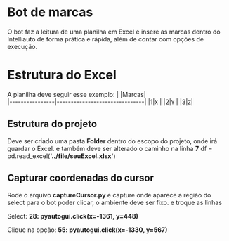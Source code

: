 # Bot de marcas

O bot faz a leitura de uma planilha em Excel e insere as marcas dentro do Intelliauto de forma prática e rápida,
além de contar com opções de execução. 


# Estrutura do Excel 

A planilha deve seguir esse exemplo: 
|                |Marcas|                        
|----------------|-------------------------------|
|1|`X`            |
|2|`Y`            |
|3|`Z`|

## Estrutura do projeto 
Deve ser criado uma pasta **Folder** dentro do escopo do projeto, onde irá guardar o Excel. e também deve ser alterado o caminho na linha **7** df = pd.read_excel(**'../file/seuExcel.xlsx'**)

## Capturar coordenadas do cursor

Rode o arquivo **captureCursor.py** e capture onde aparece a região do select para o bot poder clicar, o ambiente deve ser fixo. e troque as linhas 

Select:
**28: pyautogui.click(x=-1361, y=448)**

Clique na opção:
**55: pyautogui.click(x=-1330, y=567)**
